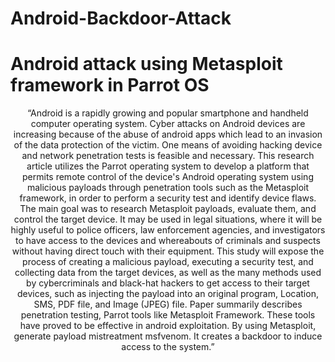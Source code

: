 # Android-Backdoor-Attack
<h1>Android attack using Metasploit framework in Parrot OS </h1> 
<center>
<a href = "https://www.google.com/url?sa=i&url=https%3A%2F%2Fcodeandhack.com%2Fbackdoor-attack%2F&psig=AOvVaw3kb3IFzJdUnInWJY_TRD9m&ust=1632399843302000&source=images&cd=vfe&ved=0CAkQjRxqFwoTCIiL1bHJkvMCFQAAAAAdAAAAABAJ"></a>
<center>
 <p> “Android is a rapidly growing and popular 
smartphone and handheld computer operating system. Cyber
attacks on Android devices are increasing because of the abuse 
of android apps which lead to an invasion of the data protection 
of the victim. One means of avoiding hacking device and 
network penetration tests is feasible and necessary. This
research article utilizes the Parrot operating system to develop 
a platform that permits remote control of the device's Android 
operating system using malicious payloads through penetration 
tools such as the Metasploit framework, in order to perform a 
security test and identify device flaws. The main goal was to 
research Metasploit payloads, evaluate them, and control the 
target device. It may be used in legal situations, where it will be 
highly useful to police officers, law enforcement agencies, and 
investigators to have access to the devices and whereabouts of 
criminals and suspects without having direct touch with their 
equipment. This study will expose the process of creating a 
malicious payload, executing a security test, and collecting data 
from the target devices, as well as the many methods used by 
cybercriminals and black-hat hackers to get access to their 
target devices, such as injecting the payload into an original 
program, Location, SMS, PDF file, and Image (JPEG) file. 
Paper summarily describes penetration testing, Parrot tools 
like Metasploit Framework. These tools have proved to be 
effective in android exploitation. By using Metasploit, generate 
payload mistreatment msfvenom. It creates a backdoor to 
induce access to the system.”
 </p>

